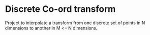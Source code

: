 # Discrete Co-ord transform

Project to interpolate a transform from one discrete set of points in N dimensions to another in M <= N dimensions.